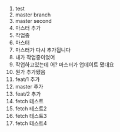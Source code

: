 1. test
2. master branch
3. master second
4. 마스터 추가
5. 작업중
6. 마스터
7. 마스터가 다시 추가됩니다
8. 내가 작업중이었어
9. 작업하고있는데 어? 마스터가 업데이트 됐대요
10. 뭔가 추가됐음
11. feat/1 추가
12. master 추가
13. feat/2 추가
14. fetch 테스트
15. fetch 테스트2
16. fetch 테스트3
17. fetch 테스트4
